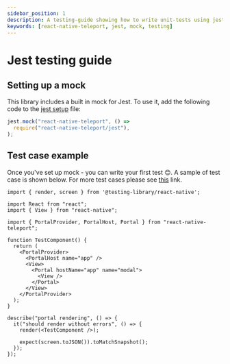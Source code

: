```yaml
---
sidebar_position: 1
description: A testing-guide showing how to write unit-tests using jest
keywords: [react-native-teleport, jest, mock, testing]
---
```


# Jest testing guide

## Setting up a mock

This library includes a built in mock for Jest. To use it, add the following code to the [jest setup](https://jestjs.io/docs/configuration#setupfiles-array) file:

```js
jest.mock("react-native-teleport", () =>
  require("react-native-teleport/jest"),
);
```

## Test case example

Once you've set up mock - you can write your first test 😊. A sample of test case is shown below. For more test cases please see [this](https://github.com/kirillzyusko/react-native-teleport/tree/main/example/__tests__) link.

```tsx
import { render, screen } from '@testing-library/react-native';

import React from "react";
import { View } from "react-native";

import { PortalProvider, PortalHost, Portal } from "react-native-teleport";

function TestComponent() {
  return (
    <PortalProvider>
      <PortalHost name="app" />
      <View>
        <Portal hostName="app" name="modal">
          <View />
        </Portal>
      </View>
    </PortalProvider>
  );
}

describe("portal rendering", () => {
  it("should render without errors", () => {
    render(<TestComponent />);

    expect(screen.toJSON()).toMatchSnapshot();
  });
});
```
